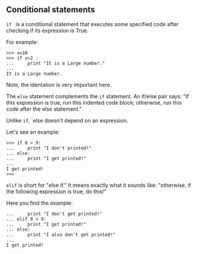 ## Conditional statements

`if ` is a conditional statement that executes some specified code after checking if its expression is True.

For example:
```
>>> x=10
>>> if x>2 :
...     print "It is a Large number."
...
It is a Large number.
```
Note, the identation is very important here.

The `else` statement complements the `if` statement. An if/else pair says: "If this expression is true, run this indented code block; otherwise, run this code after the else statement."

Unlike `if`, `else doesn't depend on an expression.

Let's see an example:
```
>>> if 8 > 9:
...     print "I don't printed!"
... else:
...     print "I get printed!"
...
I get printed!
>>>
```

`elif` is short for "else if." It means exactly what it sounds like: "otherwise, if the following expression is true, do this!"

Here you find the example:
```>>> if 8 > 9:
...     print "I don't get printed!"
... elif 8 < 9:
...     print "I get printed!"
... else:
...     print "I also don't get printed!"
...
I get printed!
```


